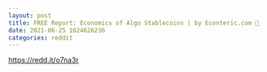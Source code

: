 ```yaml
--- 
layout: post 
title: FREE Report: Economics of Algo Stablecoins | by Econteric.com 👀 
date: 2021-06-25 1624626236 
categories: reddit 
--- 
```

https://redd.it/o7na3r